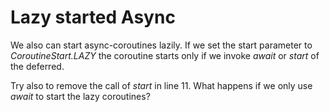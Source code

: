 # Lazy started Async

We also can start async-coroutines lazily. If we set the start parameter to *CoroutineStart\.LAZY* the coroutine 
starts only if we invoke *await* or *start* of the deferred.

Try also to remove the call of *start* in line 11. What happens if we only use *await* to start the lazy coroutines?